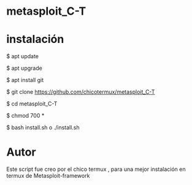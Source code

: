 # metasploit_C-T

# instalación

$ apt update

$ apt upgrade

$ apt install git

$ git clone https://github.com/chicotermux/metasploit_C-T

$ cd metasploit_C-T

$ chmod 700 *

$ bash install.sh o ./install.sh

# Autor

Este script fue creo por el chico termux , para una mejor instalación en termux de Metasploit-framework
